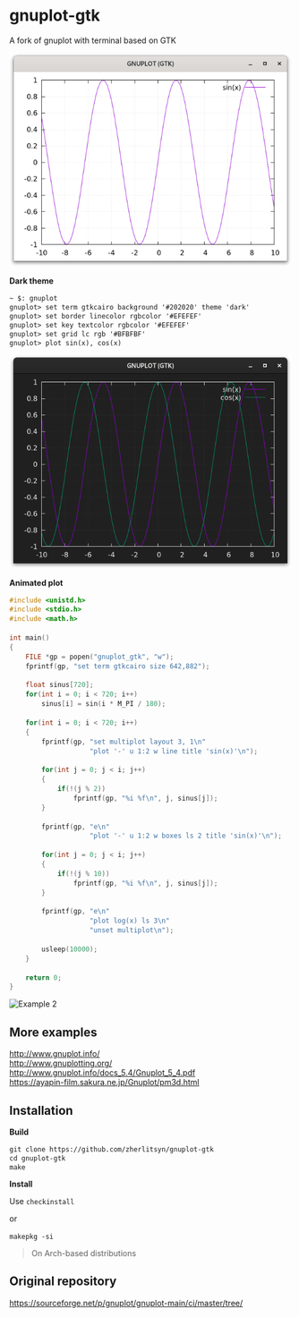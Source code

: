 # gnuplot-gtk
A fork of gnuplot with terminal based on GTK 

![Example 0](https://github.com/zherlitsyn/gnuplot-gtk/blob/master/image0.png "Example 0")

**Dark theme**

```
~ $: gnuplot
gnuplot> set term gtkcairo background '#202020' theme 'dark'
gnuplot> set border linecolor rgbcolor '#EFEFEF'
gnuplot> set key textcolor rgbcolor '#EFEFEF'
gnuplot> set grid lc rgb '#BFBFBF'
gnuplot> plot sin(x), cos(x)
```

![Example 1](https://github.com/zherlitsyn/gnuplot-gtk/blob/master/image1.png "Example 1")

**Animated plot**

```c
#include <unistd.h>
#include <stdio.h>
#include <math.h>

int main()
{
    FILE *gp = popen("gnuplot_gtk", "w");
    fprintf(gp, "set term gtkcairo size 642,882");

    float sinus[720];
    for(int i = 0; i < 720; i++)
        sinus[i] = sin(i * M_PI / 180);

    for(int i = 0; i < 720; i++)
    {
        fprintf(gp, "set multiplot layout 3, 1\n"
                    "plot '-' u 1:2 w line title 'sin(x)'\n");

        for(int j = 0; j < i; j++)
        {
            if(!(j % 2))
                fprintf(gp, "%i %f\n", j, sinus[j]);
        }

        fprintf(gp, "e\n"
                    "plot '-' u 1:2 w boxes ls 2 title 'sin(x)'\n");

        for(int j = 0; j < i; j++)
        {
            if(!(j % 10))
                fprintf(gp, "%i %f\n", j, sinus[j]);
        }

        fprintf(gp, "e\n"
                    "plot log(x) ls 3\n"
                    "unset multiplot\n");

        usleep(10000);
    }

    return 0;
}
```

![Example 2](https://github.com/zherlitsyn/gnuplot-gtk/blob/master/image2.gif "Example 2")

## More examples
http://www.gnuplot.info/  
http://www.gnuplotting.org/  
http://www.gnuplot.info/docs_5.4/Gnuplot_5_4.pdf  
https://ayapin-film.sakura.ne.jp/Gnuplot/pm3d.html  

## Installation

**Build**
```
git clone https://github.com/zherlitsyn/gnuplot-gtk
cd gnuplot-gtk
make
```

**Install**

Use `checkinstall`

or

`makepkg -si`
> On Arch-based distributions

## Original repository
https://sourceforge.net/p/gnuplot/gnuplot-main/ci/master/tree/

